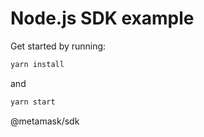 # Node.js SDK example

Get started by running:

```bash
yarn install
```

and

```bash
yarn start
```
@metamask/sdk
